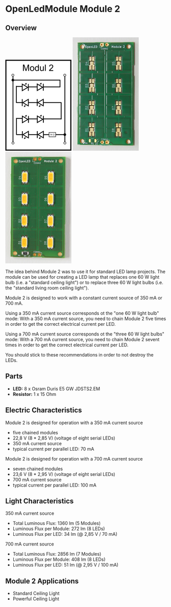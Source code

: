# OpenLedModule Module 2

## Overview 

![Module 2 Schematic](./Images/OpenLedModule02_Schematic.png)
![Module 2 PCB](./Images/OpenLedModule02_Prototype01.jpg)
![Module 2 Assembled](./Images/OpenLedModule02_PrototypeBestueckt01.jpg)

The idea behind Module 2 was to use it for standard LED lamp projects.
The module can be used for creating a LED lamp that replaces one 60 W light bulb 
(i.e. a "standard ceiling light") or to replace three 60 W light bulbs
(i.e. the "standard living room ceiling light").

Module 2 is designed to work with a constant current source of 350 mA or 700 mA.

Using a 350 mA current source corresponds ot the "one 60 W light bulb" mode:
With a 350 mA current source, you need to chain Module 2 five times 
in order to get the correct electrical current per LED.

Using a 700 mA current source corresponds ot the "three 60 W light bulbs" mode:
With a 700 mA current source, you need to chain Module 2 sevent times 
in order to get the correct electrical current per LED.

You should stick to these recommendations in order to not destroy the LEDs.

## Parts

* **LED:** 8 x Osram Duris E5 GW JDSTS2.EM
* **Resistor:** 1 x 15 Ohm

## Electric Characteristics

Module 2 is designed for operation with a 350 mA current source

* five chained modules
* 22,8 V (8 * 2,85 V) (voltage of eight serial LEDs)
* 350 mA current source
* typical current per parallel LED: 70 mA

Module 2 is designed for operation with a 700 mA current source

* seven chained modules
* 23,6 V (8 * 2,95 V) (voltage of eight serial LEDs)
* 700 mA current source
* typical current per parallel LED: 100 mA

## Light Characteristics

350 mA current source
* Total Luminous Flux: 1360 lm (5 Modules)
* Luminous Flux per Module: 272 lm (8 LEDs)
* Luminous Flux per LED: 34 lm (@ 2,85 V / 70 mA)

700 mA current source
* Total Luminous Flux: 2856 lm (7 Modules)
* Luminous Flux per Module: 408 lm (8 LEDs)
* Luminous Flux per LED: 51 lm (@ 2,95 V / 100 mA)
 
## Module 2 Applications

* Standard Ceiling Light
* Powerful Ceiling Light
